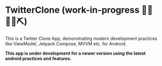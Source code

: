 # TwitterClone (work-in-progress 👷🔧️👷‍♀️⛏)

This is a Twitter Clone App, demonstrating modern development practices like ViewModel, Jetpack Compose, MVVM etc. for Android.


**This app is under development for a newer version using the latest android practices and features.**


